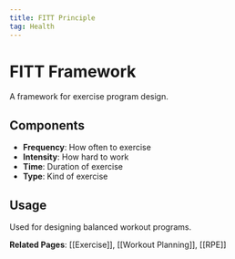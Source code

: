 ```yaml
---
title: FITT Principle
tag: Health
---
```


# FITT Framework

A framework for exercise program design.

## Components
- **Frequency**: How often to exercise
- **Intensity**: How hard to work
- **Time**: Duration of exercise
- **Type**: Kind of exercise

## Usage
Used for designing balanced workout programs.

**Related Pages**: [[Exercise]], [[Workout Planning]], [[RPE]]
